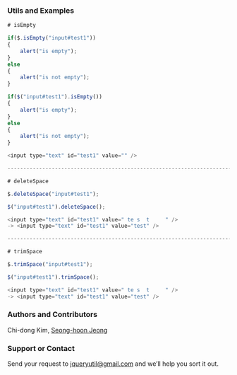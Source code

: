 ### Utils and Examples
```javascript
# isEmpty

if($.isEmpty("input#test1"))
{
	alert("is empty");
}
else
{
	alert("is not empty");
}

if($("input#test1").isEmpty())
{
	alert("is empty");
}
else
{
	alert("is not empty");
}

<input type="text" id="test1" value="" />

----------------------------------------------------------------------------

# deleteSpace

$.deleteSpace("input#test1");

$("input#test1").deleteSpace();

<input type="text" id="test1" value=" te s  t     " />
-> <input type="text" id="test1" value="test" />

----------------------------------------------------------------------------

# trimSpace

$.trimSpace("input#test1");

$("input#test1").trimSpace();

<input type="text" id="test1" value=" te s  t     " />
-> <input type="text" id="test1" value="test" />
```

### Authors and Contributors
Chi-dong Kim, [Seong-hoon Jeong](http://www.signpen.net)

### Support or Contact
Send your request to jqueryutil@gmail.com and we’ll help you sort it out.